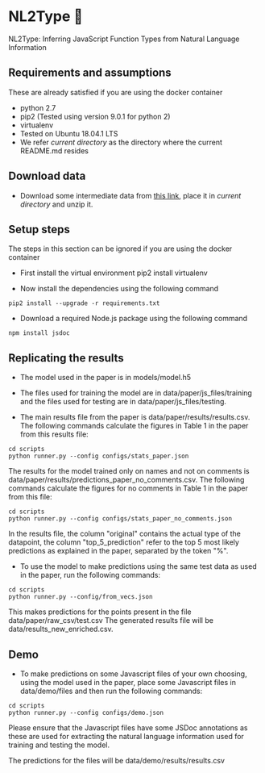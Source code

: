 # NL2Type 🔵
NL2Type: Inferring JavaScript Function Types from Natural Language Information

## Requirements and assumptions 
These are already satisfied if you are using the docker container
- python 2.7
- pip2 (Tested using version 9.0.1 for python 2)
- virtualenv
- Tested on Ubuntu 18.04.1 LTS
- We refer _current directory_ as the directory where the current README.md
resides

## Download data

- Download some intermediate data from [this link](https://drive.google.com/file/d/1JUjvliIV76_LtqoZvcIVAOfZUBeGgVFk/view?usp=sharing), place it in _current directory_ and unzip it.

## Setup steps
The steps in this section can be ignored if you are using the docker container

- First install the virtual environment
  pip2 install virtualenv

- Now install the dependencies using the following command
```shell
pip2 install --upgrade -r requirements.txt
```

- Download a required Node.js package using the following command
```shell
npm install jsdoc
```

## Replicating the results
- The model used in the paper is in models/model.h5

- The files used for training the model are in data/paper/js\_files/training and the files used for testing are in data/paper/js\_files/testing. 

- The main results file from the paper is data/paper/results/results.csv. The following commands calculate the figures in Table 1 in the paper from this results file:
```shell
cd scripts
python runner.py --config configs/stats_paper.json
```
The results for the model trained only on names and not on comments is data/paper/results/predictions\_paper\_no\_comments.csv. The following commands calculate the figures for no comments in Table 1 in the paper from this file:

```shell
cd scripts
python runner.py --config configs/stats_paper_no_comments.json
```

In the results file, the column "original" contains the actual type of the datapoint, the column "top\_5\_prediction" refer to the top 5 most likely predictions as explained in the paper, separated by the token "%".

- To use the model to make predictions using the same test data as used in the paper, run the following commands:
```shell
cd scripts
python runner.py --config/from_vecs.json
```
This makes predictions for the points present in the file data/paper/raw\_csv/test.csv
The generated results file will be data/results\_new\_enriched.csv. 

## Demo

- To make predictions on some Javascript files of your own choosing, using the model used in the paper, place some Javascript files in data/demo/files and then run the following commands:

```shell
cd scripts
python runner.py --config configs/demo.json
```

Please ensure that the Javascript files have some JSDoc annotations as these are used for extracting the natural language information used for training and testing the model.

The predictions for the files will be data/demo/results/results.csv
